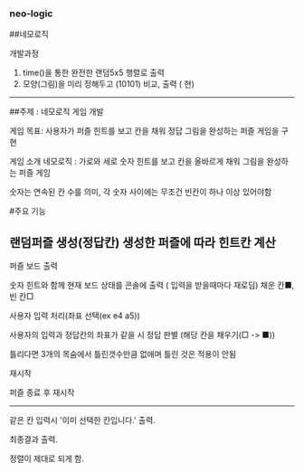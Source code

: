 ### neo-logic
##네모로직 

개발과정 
1. time()을 통한 완전한 랜덤5x5 행렬로 출력
2. 모양(그림)을 미리 정해두고 (10101) 비교, 출력 ( 현)

   
****
   ##주제 :  네모로직 게임 개발 

게임 목표:
사용자가 퍼즐 힌트를 보고 칸을 채워 정답 그림을 완성하는 퍼즐 게임을 구현

게임 소개
네모로직 :  가로와 세로 숫자 힌트를 보고 칸을 올바르게 채워 그림을 완성하는 퍼즐 게임

숫자는 연속된 칸 수를 의미, 각 숫자 사이에는 무조건 빈칸이 하나 이상 있어야함


#주요 기능

랜덤퍼즐 생성(정답칸)
  생성한 퍼즐에 따라 힌트칸 계산 
----

퍼즐 보드 출력

숫자 힌트와 함께 현재 보드 상태를 콘솔에 출력 ( 입력을 받을때마다 재로딤)
채운 칸■, 빈 칸□

사용자 입력 처리(좌표 선택(ex e4 a5))

사용자의 입력과 정답칸의 좌표가 같을 시 
정답 판별 (해당 칸을 채우기(□ -> ■))

틀리다면 3개의 목숨에서 틀린갯수만큼 없애며 틀린 것은 적용이 안됨

재시작

퍼즐 종료 후 재시작

----

같은 칸 입력시 '이미 선택한 칸입니다.' 출력.

최종결과 출력.

정렬이 제대로 되게 함.